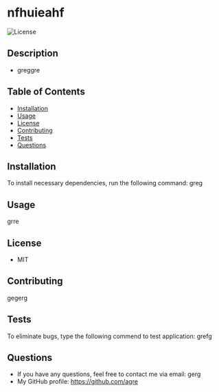 # nfhuieahf
  ![License](https://img.shields.io/github/license/agre/ggergre)
  
  ## Description
  * greggre

  ## Table of Contents
  * [Installation](#installation)
  * [Usage](#Usage)
  * [License](#License)
  * [Contributing](#Contributing)
  * [Tests](#Tests)
  * [Questions](#Questions)
  

  ## Installation
  To install necessary dependencies, run the following command:
  greg

  ## Usage
  grre

  ## License
  * MIT

  ## Contributing
  gegerg

  ## Tests
  To eliminate bugs, type the following commend to test application:
      grefg

  ## Questions
  * If you have any questions, feel free to contact me via email: gerg
  * My GitHub profile: https://github.com/agre